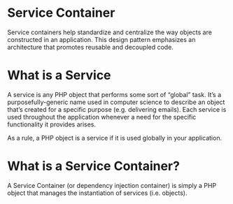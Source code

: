 # Service Container

Service containers help standardize and centralize the way objects are constructed in an application. This design pattern emphasizes an architecture that promotes reusable and decoupled code.


# What is a Service

A service is any PHP object that performs some sort of “global” task. It’s a purposefully-generic name used in computer science to describe an object that’s created for a specific purpose (e.g. delivering emails). Each service is used throughout the application whenever a need for the specific functionality it provides arises.

As a rule, a PHP object is a service if it is used globally in your application.

# What is a Service Container?

A Service Container (or dependency injection container) is simply a PHP object that manages the instantiation of services (i.e. objects).
